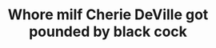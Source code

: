 ---
layout: post
title: Whore milf Cherie DeVille got pounded by black cock
duration: '05:09'
view: 225
rate: 2
video: 'http://fantasti.cc/embed/406677/'
category: 
 - black
 - stunning
 - gorgeous
 - blonde
 - busty
 - curvy
 - milf
 - rough
tags: 
 - big-black-cock
priority: 0.9
changefreq: daily
---